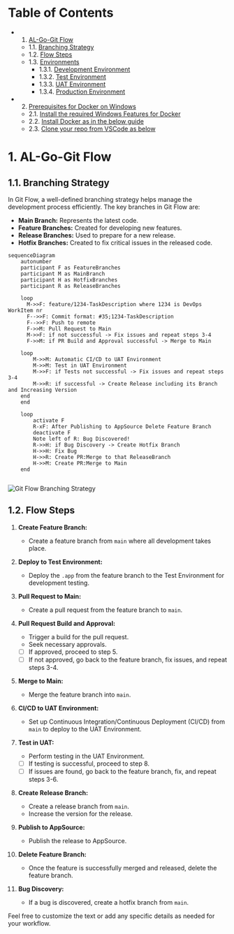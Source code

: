# Table of Contents

- 1. [AL-Go-Git Flow](#1-git-flow)
   - 1.1. [Branching Strategy](#11-branching-strategy)
   - 1.2. [Flow Steps](#12-flow-steps)
   - 1.3. [Environments](https://github.com/eh-ciellos/template/blob/e01ee857b4a34d8378db43f87660ba206064096c/ENVIRONMENTS.md)
      - 1.3.1. [Development Environment](https://businesscentral.dynamics.com/xxxxxxxx-xxxx-xxxx-xxxx-xxxxxxxxxxxx/DEV)
      - 1.3.2. [Test Environment](https://businesscentral.dynamics.com/xxxxxxxx-xxxx-xxxx-xxxx-xxxxxxxxxxxx/TEST)
      - 1.3.3. [UAT Environment](https://businesscentral.dynamics.com/xxxxxxxx-xxxx-xxxx-xxxx-xxxxxxxxxxxx/UAT)
      - 1.3.4. [Production Environment](https://businesscentral.dynamics.com/xxxxxxxx-xxxx-xxxx-xxxx-xxxxxxxxxxxx/PROD)

- 2. [Prerequisites for Docker on Windows](#2-prerequisites-for-docker-on-windows)
   - 2.1. [Install the required Windows Features for Docker](#21-install-the-required-windows-features-for-docker)
   -  2.2. [Install Docker as in the below guide](#22-install-docker-as-in-the-below-guide)
   -  2.3. [Clone your repo from VSCode as below](#23-clone-your-repo-from-vscode-as-below)

#

# 1. AL-Go-Git Flow

## 1.1. Branching Strategy

In Git Flow, a well-defined branching strategy helps manage the development process efficiently. The key branches in Git Flow are:

- **Main Branch:** Represents the latest code.
- **Feature Branches:** Created for developing new features.
- **Release Branches:** Used to prepare for a new release.
- **Hotfix Branches:** Created to fix critical issues in the released code.

```mermaid
sequenceDiagram
    autonumber
    participant F as FeatureBranches
    participant M as MainBranch
    participant H as HotfixBranches
    participant R as ReleaseBranches

    loop  
      M->>F: feature/1234-TaskDescription where 1234 is DevOps WorkItem nr
      F-->>F: Commit format: #35;1234-TaskDescription
      F-->>F: Push to remote
      F->>M: Pull Request to Main
      M->>F: if not successful -> Fix issues and repeat steps 3-4
      F->>M: if PR Build and Approval successful -> Merge to Main

    loop
        M->>M: Automatic CI/CD to UAT Environment
        M->>M: Test in UAT Environment
        M->>F: if Tests not successful -> Fix issues and repeat steps 3-4
        M->>R: if successful -> Create Release including its Branch and Increasing Version
    end
    end

    loop
        activate F
        R-xF: After Publishing to AppSource Delete Feature Branch
        deactivate F
        Note left of R: Bug Discovered!
        R->>H: if Bug Discovery -> Create Hotfix Branch
        H->>H: Fix Bug
        H->>R: Create PR:Merge to that ReleaseBranch
        H->>M: Create PR:Merge to Main
    end
    
```

![Git Flow Branching Strategy](https://github.com/eh-ciellos/template/blob/main/images/algo_git_flow.png)

## 1.2. Flow Steps

1. **Create Feature Branch:**
   - Create a feature branch from `main` where all development takes place.

2. **Deploy to Test Environment:**
   - Deploy the `.app` from the feature branch to the Test Environment for development testing.

3. **Pull Request to Main:**
   - Create a pull request from the feature branch to `main`.

4. **Pull Request Build and Approval:**
   - Trigger a build for the pull request.
   - Seek necessary approvals.
   
   - [ ] If approved, proceed to step 5.
   - [ ] If not approved, go back to the feature branch, fix issues, and repeat steps 3-4.

5. **Merge to Main:**
   - Merge the feature branch into `main`.

6. **CI/CD to UAT Environment:**
   - Set up Continuous Integration/Continuous Deployment (CI/CD) from `main` to deploy to the UAT Environment.

7. **Test in UAT:**
   - Perform testing in the UAT Environment.

   - [ ] If testing is successful, proceed to step 8.
   - [ ] If issues are found, go back to the feature branch, fix, and repeat steps 3-6.

8. **Create Release Branch:**
   - Create a release branch from `main`.
   - Increase the version for the release.

9. **Publish to AppSource:**
   - Publish the release to AppSource.

10. **Delete Feature Branch:**
    - Once the feature is successfully merged and released, delete the feature branch.

11. **Bug Discovery:**
    - If a bug is discovered, create a hotfix branch from `main`.

Feel free to customize the text or add any specific details as needed for your workflow.